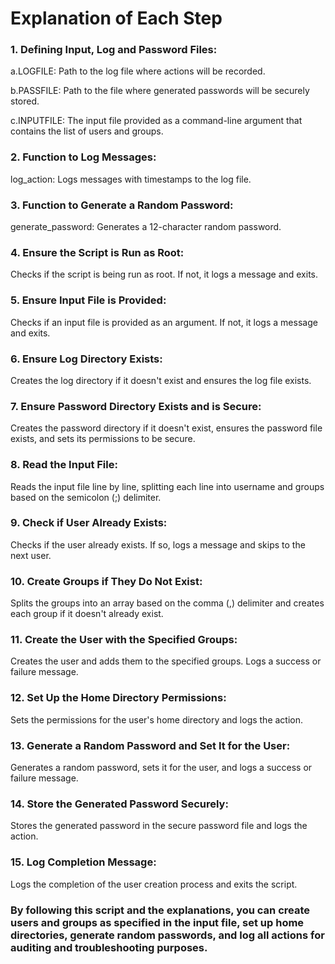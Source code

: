 # Explanation of Each Step

### 1. Defining Input, Log and Password Files:

a.LOGFILE: Path to the log file where actions will be recorded.

b.PASSFILE: Path to the file where generated passwords will be securely stored.

c.INPUTFILE: The input file provided as a command-line argument that contains the list of users and groups.

### 2. Function to Log Messages:

log_action: Logs messages with timestamps to the log file.

### 3. Function to Generate a Random Password:

generate_password: Generates a 12-character random password.

### 4. Ensure the Script is Run as Root:

Checks if the script is being run as root. If not, it logs a message and exits.

### 5. Ensure Input File is Provided:

Checks if an input file is provided as an argument. If not, it logs a message and exits.

### 6. Ensure Log Directory Exists:

Creates the log directory if it doesn't exist and ensures the log file exists.

### 7. Ensure Password Directory Exists and is Secure:

Creates the password directory if it doesn't exist, ensures the password file exists, and sets its permissions to be secure.

### 8. Read the Input File:

Reads the input file line by line, splitting each line into username and groups based on the semicolon (;) delimiter.

### 9. Check if User Already Exists:

Checks if the user already exists. If so, logs a message and skips to the next user.

### 10. Create Groups if They Do Not Exist:

Splits the groups into an array based on the comma (,) delimiter and creates each group if it doesn't already exist.

### 11. Create the User with the Specified Groups:

Creates the user and adds them to the specified groups. Logs a success or failure message.

### 12. Set Up the Home Directory Permissions:

Sets the permissions for the user's home directory and logs the action.

### 13. Generate a Random Password and Set It for the User:

Generates a random password, sets it for the user, and logs a success or failure message.

### 14. Store the Generated Password Securely:

Stores the generated password in the secure password file and logs the action.

### 15. Log Completion Message:

Logs the completion of the user creation process and exits the script.

### By following this script and the explanations, you can create users and groups as specified in the input file, set up home directories, generate random passwords, and log all actions for auditing and troubleshooting purposes.

